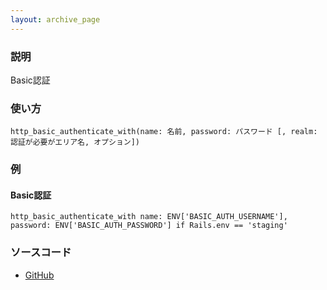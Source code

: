 ```yaml
---
layout: archive_page
---
```

### 説明
Basic認証

### 使い方
    http_basic_authenticate_with(name: 名前, password: パスワード [, realm: 認証が必要がエリア名, オプション])

### 例
#### Basic認証
    http_basic_authenticate_with name: ENV['BASIC_AUTH_USERNAME'], password: ENV['BASIC_AUTH_PASSWORD'] if Rails.env == 'staging'

### ソースコード
* [GitHub](https://github.com/rails/rails/blob/ac30e389ecfa0e26e3d44c1eda8488ddf63b3ecc/actionpack/lib/action_controller/metal/http_authentication.rb#L71)